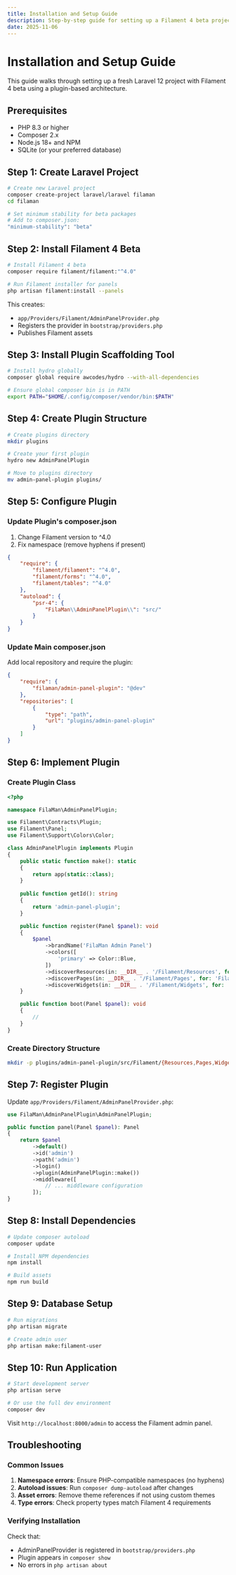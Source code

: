 ```yaml
---
title: Installation and Setup Guide
description: Step-by-step guide for setting up a Filament 4 beta project with plugin architecture
date: 2025-11-06
---
```


# Installation and Setup Guide

This guide walks through setting up a fresh Laravel 12 project with Filament 4 beta using a plugin-based architecture.

## Prerequisites

- PHP 8.3 or higher
- Composer 2.x
- Node.js 18+ and NPM
- SQLite (or your preferred database)

## Step 1: Create Laravel Project

```bash
# Create new Laravel project
composer create-project laravel/laravel filaman
cd filaman

# Set minimum stability for beta packages
# Add to composer.json:
"minimum-stability": "beta"
```

## Step 2: Install Filament 4 Beta

```bash
# Install Filament 4 beta
composer require filament/filament:"^4.0"

# Run Filament installer for panels
php artisan filament:install --panels
```

This creates:
- `app/Providers/Filament/AdminPanelProvider.php`
- Registers the provider in `bootstrap/providers.php`
- Publishes Filament assets

## Step 3: Install Plugin Scaffolding Tool

```bash
# Install hydro globally
composer global require awcodes/hydro --with-all-dependencies

# Ensure global composer bin is in PATH
export PATH="$HOME/.config/composer/vendor/bin:$PATH"
```

## Step 4: Create Plugin Structure

```bash
# Create plugins directory
mkdir plugins

# Create your first plugin
hydro new AdminPanelPlugin

# Move to plugins directory
mv admin-panel-plugin plugins/
```

## Step 5: Configure Plugin

### Update Plugin's composer.json

1. Change Filament version to ^4.0
2. Fix namespace (remove hyphens if present)

```json
{
    "require": {
        "filament/filament": "^4.0",
        "filament/forms": "^4.0",
        "filament/tables": "^4.0"
    },
    "autoload": {
        "psr-4": {
            "FilaMan\\AdminPanelPlugin\\": "src/"
        }
    }
}
```

### Update Main composer.json

Add local repository and require the plugin:

```json
{
    "require": {
        "filaman/admin-panel-plugin": "@dev"
    },
    "repositories": [
        {
            "type": "path",
            "url": "plugins/admin-panel-plugin"
        }
    ]
}
```

## Step 6: Implement Plugin

### Create Plugin Class

```php
<?php

namespace FilaMan\AdminPanelPlugin;

use Filament\Contracts\Plugin;
use Filament\Panel;
use Filament\Support\Colors\Color;

class AdminPanelPlugin implements Plugin
{
    public static function make(): static
    {
        return app(static::class);
    }
    
    public function getId(): string
    {
        return 'admin-panel-plugin';
    }

    public function register(Panel $panel): void
    {
        $panel
            ->brandName('FilaMan Admin Panel')
            ->colors([
                'primary' => Color::Blue,
            ])
            ->discoverResources(in: __DIR__ . '/Filament/Resources', for: 'FilaMan\\AdminPanelPlugin\\Filament\\Resources')
            ->discoverPages(in: __DIR__ . '/Filament/Pages', for: 'FilaMan\\AdminPanelPlugin\\Filament\\Pages')
            ->discoverWidgets(in: __DIR__ . '/Filament/Widgets', for: 'FilaMan\\AdminPanelPlugin\\Filament\\Widgets');
    }

    public function boot(Panel $panel): void
    {
        //
    }
}
```

### Create Directory Structure

```bash
mkdir -p plugins/admin-panel-plugin/src/Filament/{Resources,Pages,Widgets}
```

## Step 7: Register Plugin

Update `app/Providers/Filament/AdminPanelProvider.php`:

```php
use FilaMan\AdminPanelPlugin\AdminPanelPlugin;

public function panel(Panel $panel): Panel
{
    return $panel
        ->default()
        ->id('admin')
        ->path('admin')
        ->login()
        ->plugin(AdminPanelPlugin::make())
        ->middleware([
            // ... middleware configuration
        ]);
}
```

## Step 8: Install Dependencies

```bash
# Update composer autoload
composer update

# Install NPM dependencies
npm install

# Build assets
npm run build
```

## Step 9: Database Setup

```bash
# Run migrations
php artisan migrate

# Create admin user
php artisan make:filament-user
```

## Step 10: Run Application

```bash
# Start development server
php artisan serve

# Or use the full dev environment
composer dev
```

Visit `http://localhost:8000/admin` to access the Filament admin panel.

## Troubleshooting

### Common Issues

1. **Namespace errors**: Ensure PHP-compatible namespaces (no hyphens)
2. **Autoload issues**: Run `composer dump-autoload` after changes
3. **Asset errors**: Remove theme references if not using custom themes
4. **Type errors**: Check property types match Filament 4 requirements

### Verifying Installation

Check that:
- AdminPanelProvider is registered in `bootstrap/providers.php`
- Plugin appears in `composer show`
- No errors in `php artisan about`